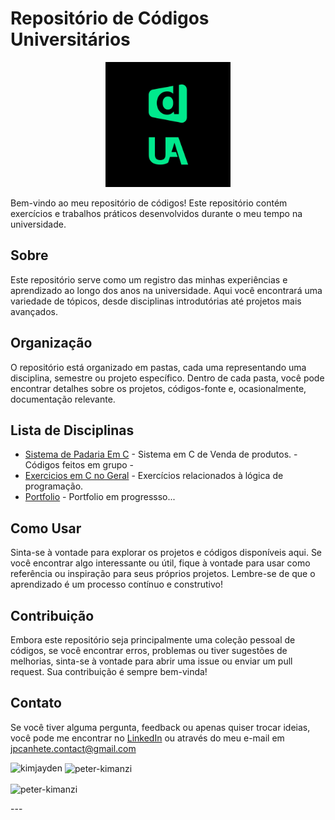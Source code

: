 # Repositório de Códigos Universitários

<p align = "center">
  <img src="UA logo.jpg" alt="Logo da Universidade" width="200" height="200">
</p>

Bem-vindo ao meu repositório de códigos! Este repositório contém exercícios e trabalhos práticos desenvolvidos durante o meu tempo na universidade.

## Sobre

Este repositório serve como um registro das minhas experiências e aprendizado ao longo dos anos na universidade. Aqui você encontrará uma variedade de tópicos, desde disciplinas introdutórias até projetos mais avançados.

## Organização

O repositório está organizado em pastas, cada uma representando uma disciplina, semestre ou projeto específico. Dentro de cada pasta, você pode encontrar detalhes sobre os projetos, códigos-fonte e, ocasionalmente, documentação relevante.

## Lista de Disciplinas

- [Sistema de Padaria Em C](/1stSemester--PadariaBerenice) - Sistema em C de Venda de produtos. - Códigos feitos em grupo -
- [Exercicios em C no Geral](/1stSemester-Exercises) - Exercícios relacionados à lógica de programação. 
- [Portfolio](/Portfolio) - Portfolio em progressso...

## Como Usar

Sinta-se à vontade para explorar os projetos e códigos disponíveis aqui. Se você encontrar algo interessante ou útil, fique à vontade para usar como referência ou inspiração para seus próprios projetos. Lembre-se de que o aprendizado é um processo contínuo e construtivo!

## Contribuição

Embora este repositório seja principalmente uma coleção pessoal de códigos, se você encontrar erros, problemas ou tiver sugestões de melhorias, sinta-se à vontade para abrir uma issue ou enviar um pull request. Sua contribuição é sempre bem-vinda!

## Contato

Se você tiver alguma pergunta, feedback ou apenas quiser trocar ideias, você pode me encontrar no [LinkedIn](https://www.linkedin.com/in/joão-pedro-canhete-34460b236/) ou através do meu e-mail em jpcanhete.contact@gmail.com

<p><img align="left" src="https://github-readme-stats.vercel.app/api/top-langs?username=peter-kimanzi&show_icons=true&locale=en&layout=compact" alt="kimjayden" /></p>

<p>&nbsp;<img align="center" src="https://github-readme-stats.vercel.app/api?username=peter-kimanzi&show_icons=true&locale=en" alt="peter-kimanzi" /></p>

<p><img align="center" src="https://github-readme-streak-stats.herokuapp.com/?user=peter-kimanzi&" alt="peter-kimanzi" /></p>
---

